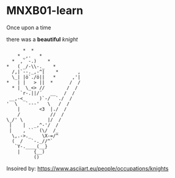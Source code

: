 # MNXB01-learn

Once upon a time

there was a **beautiful** _knight_



```
      *  *
    * _,.   *
  *  ,` -.)    *  
*   ( _/-\\-._   *
  /,|`--._,-^|    *       ,
  \_| |ö`./ö||   *      ,'|
*   | |   > ||  *      /  /
  * |  \_<> //        /  /
     `r-.||/´   __   /  /
 __,-<_     )`-/  `./  /
'  \   `---'   \   /  /
    |       <3  |./  /
    /           //  /
\_/' \         |/  /
 |    |   _,^-'/  /
 |    , ``  (\/  /_
  \,.->._    \X-=/^
  (  /   `-._//^`
   `Y-.____(__}
    |     {__)
          ()
```

Insoired by: <https://www.asciiart.eu/people/occupations/knights>
